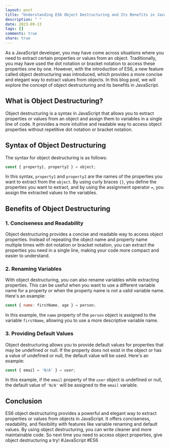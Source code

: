 ```yaml
---
layout: post
title: "Understanding ES6 Object Destructuring and Its Benefits in JavaScript"
description: " "
date: 2023-09-13
tags: []
comments: true
share: true
---
```


As a JavaScript developer, you may have come across situations where you need to extract certain properties or values from an object. Traditionally, you may have used the dot notation or bracket notation to access these properties one by one. However, with the introduction of ES6, a new feature called object destructuring was introduced, which provides a more concise and elegant way to extract values from objects. In this blog post, we will explore the concept of object destructuring and its benefits in JavaScript.

## What is Object Destructuring?

Object destructuring is a syntax in JavaScript that allows you to extract properties or values from an object and assign them to variables in a single line of code. It provides a more intuitive and readable way to access object properties without repetitive dot notation or bracket notation.

## Syntax of Object Destructuring

The syntax for object destructuring is as follows:

```javascript
const { property1, property2 } = object;
```

In this syntax, `property1` and `property2` are the names of the properties you want to extract from the `object`. By using curly braces `{}`, you define the properties you want to extract, and by using the assignment operator `=`, you assign the extracted values to the variables.

## Benefits of Object Destructuring

### 1. Conciseness and Readability

Object destructuring provides a concise and readable way to access object properties. Instead of repeating the object name and property name multiple times with dot notation or bracket notation, you can extract the properties you need in a single line, making your code more compact and easier to understand.

### 2. Renaming Variables

With object destructuring, you can also rename variables while extracting properties. This can be useful when you want to use a different variable name for a property or when the property name is not a valid variable name. Here's an example:

```javascript
const { name: firstName, age } = person;
```

In this example, the `name` property of the `person` object is assigned to the variable `firstName`, allowing you to use a more descriptive variable name.

### 3. Providing Default Values

Object destructuring allows you to provide default values for properties that may be undefined or null. If the property does not exist in the object or has a value of undefined or null, the default value will be used. Here's an example:

```javascript
const { email = 'N/A' } = user;
```

In this example, if the `email` property of the `user` object is undefined or null, the default value of `'N/A'` will be assigned to the `email` variable.

## Conclusion

ES6 object destructuring provides a powerful and elegant way to extract properties or values from objects in JavaScript. It offers conciseness, readability, and flexibility with features like variable renaming and default values. By using object destructuring, you can write cleaner and more maintainable code. So next time you need to access object properties, give object destructuring a try! #JavaScript #ES6
